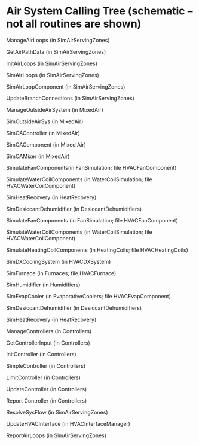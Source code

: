 # Air System Calling Tree (schematic – not all routines are shown)

ManageAirLoops (in SimAirServingZones)

GetAirPathData  (in SimAirServingZones)

InitAirLoops (in SimAirServingZones)

SimAirLoops (in SimAirServingZones)

SimAirLoopComponent (in SimAirServingZones)

UpdateBranchConnections (in SimAirServingZones)

ManageOutsideAirSystem (in MixedAir)

SimOutsideAirSys (in MixedAir)

SimOAController (in MixedAir)

SimOAComponent (in Mixed Air)

SimOAMixer (in MixedAir)

SimulateFanComponents(in FanSimulation; file HVACFanComponent)

SimulateWaterCoilComponents (in WaterCoilSimulation; file HVACWaterCoilComponent)

SimHeatRecovery (in HeatRecovery)

SimDesiccantDehumidifier (in DesiccantDehumidifiers)

SimulateFanComponents (in FanSimulation; file HVACFanComponent)

SimulateWaterCoilComponents (in WaterCoilSimulation; file HVACWaterCoilComponent)

SimulateHeatingCoilComponents (in HeatingCoils; file HVACHeatingCoils)

SimDXCoolingSystem (in HVACDXSystem)

SimFurnace (in Furnaces; file HVACFurnace)

SimHumidifier (in Humidifiers)

SimEvapCooler (in EvaporativeCoolers; file HVACEvapComponent)

SimDesiccantDehumidifier (in DesiccantDehumidifiers)

SimHeatRecovery (in HeatRecovery)

ManageControllers (in Controllers)

GetControllerInput (in Controllers)

InitController (in Controllers)

SimpleController (in Controllers)

LimitController (in Controllers)

UpdateController (in Controllers)

Report Controller (in Controllers)

ResolveSysFlow (in SimAirServingZones)

UpdateHVACInterface (in HVACInterfaceManager)

ReportAirLoops (in SimAirServingZones)